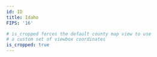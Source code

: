 ```yaml
---
id: ID
title: Idaho
FIPS: '16'

# is_cropped forces the default county map view to use
# a custom set of viewbox coordinates
is_cropped: true
---
```

